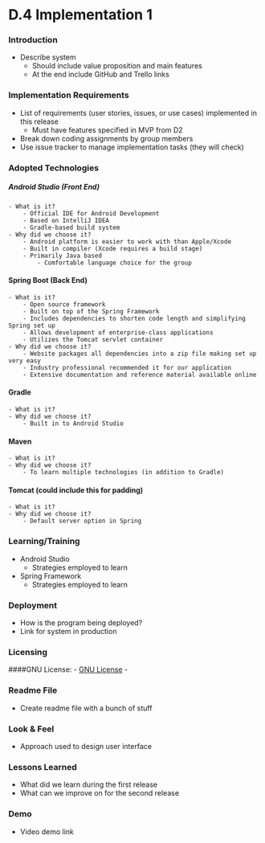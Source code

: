 # D.4 Implementation 1

### Introduction
- Describe system
    - Should include value proposition and main features
    - At the end include GitHub and Trello links

### Implementation Requirements
- List of requirements (user stories, issues, or use cases) implemented in this release
    - Must have features specified in MVP from D2
- Break down coding assignments by group members
- Use issue tracker to manage implementation tasks (they will check)

### Adopted Technologies
##### Android Studio (Front End)
    - What is it?
        - Official IDE for Android Development
        - Based on IntelliJ IDEA
        - Gradle-based build system
    - Why did we choose it?
        - Android platform is easier to work with than Apple/Xcode
        - Built in compiler (Xcode requires a build stage)
        - Primarily Java based
            - Comfortable language choice for the group
#### Spring Boot (Back End)
    - What is it?
        - Open source framework
        - Built on top of the Spring Framework
        - Includes dependencies to shorten code length and simplifying Spring set up
        - Allows development of enterprise-class applications
        - Utilizes the Tomcat servlet container
    - Why did we choose it?
        - Website packages all dependencies into a zip file making set up very easy
        - Industry professional recommended it for our application
        - Extensive documentation and reference material available online
#### Gradle
    - What is it?
    - Why did we choose it?
        - Built in to Android Studio
#### Maven
    - What is it?
    - Why did we choose it?
        - To learn multiple technologies (in addition to Gradle)
#### Tomcat (could include this for padding)
    - What is it?
    - Why did we choose it?
        - Default server option in Spring

### Learning/Training
- Android Studio
    - Strategies employed to learn
- Spring Framework
    - Strategies employed to learn

### Deployment
- How is the program being deployed?
- Link for system in production

### Licensing

####GNU License:
    - [GNU License](https://choosealicense.com/licenses/gpl-3.0/)
    - 
### Readme File
- Create readme file with a bunch of stuff

### Look & Feel
- Approach used to design user interface

### Lessons Learned
- What did we learn during the first release
- What can we improve on for the second release

### Demo
- Video demo link
